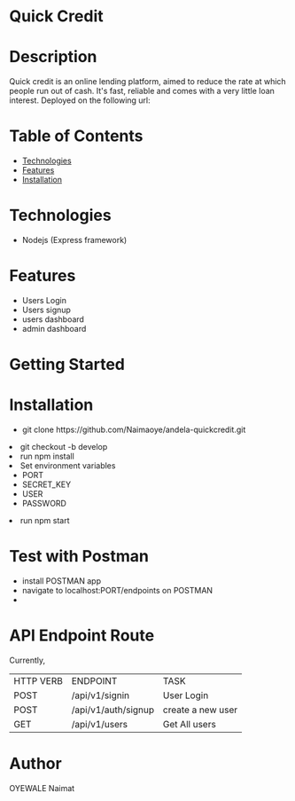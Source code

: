 # Quick Credit

# Description
Quick credit is an online lending platform, aimed to reduce the rate at which people run out of cash. It's fast, reliable and comes with a very little loan interest. Deployed on the following url: <br>

# Table of Contents
<ul>
            <li>
                <a href="#Technologies">Technologies</a>
            </li>
            <li>
                <a href="#Features">Features</a>
            </li>
          <li>
                <a href="#Installations">Installation</a>
            </li>
        </ul>
        
# Technologies
<ul>
<li>Nodejs (Express framework)</li>
  </ul>

# Features
<ul>
<li>Users Login</li>
<li>Users signup</li>
<li>users dashboard</li>
<li>admin dashboard</li>
</ul>

# Getting Started
# Installation
<ul>
<li>git clone https://github.com/Naimaoye/andela-quickcredit.git</ul>
<li>git checkout -b develop</li>
<li>run npm install</li>
<li>Set environment variables
<ul>
<li>PORT</li>
<li>SECRET_KEY</li>
<li>USER</li>
<li>PASSWORD</li>
</ul>
</li>
<li>run npm start</li>
</ul>

# Test with Postman
<ul>
<li>install POSTMAN app</li>
<li>navigate to localhost:PORT/endpoints on POSTMAN</li>
<li>
</ul>

# API Endpoint Route
Currently,
<table>
  <tr>
    <td>HTTP VERB</td>
    <td>ENDPOINT</td>
    <td>TASK</td>
  </tr>
  <tr>
    <td>POST</td>
    <td>/api/v1/signin</td>
    <td>User Login</td>
  </tr>
  <tr>
    <td>POST</td>
    <td>/api/v1/auth/signup</td>
    <td>create a new user</td>
  </tr>
   <tr>
    <td>GET</td>
    <td>/api/v1/users</td>
    <td>Get All users</td>
  </tr>
  </table>
  
# Author
OYEWALE Naimat